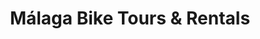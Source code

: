 ---
title: "Málaga Bike Tours & Rentals"
url: /malaga/malaga-bike-tours-und-rentals/
shop: Fahrrad
---
